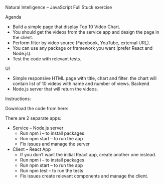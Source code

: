 Natural Intelligence – JavaScript Full Stuck exercise
 
Agenda
- Build a simple page that display Top 10 Video Chart.
- You should get the videos from the service app and design the page in the client.
- Perform filter by video source (Facebook, YouTube, external URL).
- You can use any package or framework you want (prefer React and Node.js).
- Test the code with relevant tests.


UI
- Simple responsive HTML page with title, chart and filter. the chart will contain list of 10 videos with name and number of views.
Backend
- Node.js server that will return the videos.


Instructions:

Download the code from here:

There are 2 separate apps:
- Service – Node.js server
  -	Run npm i – to install packages
  -	Run npm start – to run the app
  -	Fix issues and manage the server
- Client – React App
  -	If you don’t want the initial React app, create another one instead.
  -	Run npm i – to install packages
  -	Run npm start – to run the app
  -	Run npm test – to run the tests
  -	Fix issues create relevant components and manage the client.

